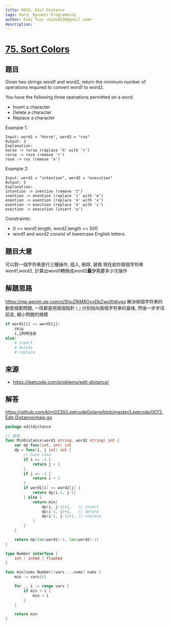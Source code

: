 ```yaml
---
title: 0072. Edit Distance
tags: Hard, Dynamic Programming
author: Kimi Tsai <kimi0230@gmail.com>
description:
---
```

# [75. Sort Colors](https://leetcode.com/problems/edit-distance/)

## 题目
Given two strings word1 and word2, return the minimum number of operations required to convert word1 to word2.

You have the following three operations permitted on a word:

* Insert a character
* Delete a character
* Replace a character
 

Example 1:

```
Input: word1 = "horse", word2 = "ros"
Output: 3
Explanation: 
horse -> rorse (replace 'h' with 'r')
rorse -> rose (remove 'r')
rose -> ros (remove 'e')
```

Example 2:

```
Input: word1 = "intention", word2 = "execution"
Output: 5
Explanation: 
intention -> inention (remove 't')
inention -> enention (replace 'i' with 'e')
enention -> exention (replace 'n' with 'x')
exention -> exection (replace 'n' with 'c')
exection -> execution (insert 'u')
```

Constraints:

* 0 <= word1.length, word2.length <= 500
* word1 and word2 consist of lowercase English letters.

## 題目大意
可以對一個字符串進行三種操作, 插入, 刪除, 替換
現在給你兩個字符串word1,word2, 計算出word1轉換成word2**最少**需要多少次操作

## 解題思路
https://mp.weixin.qq.com/s/ShoZRjM8OyvDbZwoXh6ygg
解決兩個字符串的動態規劃問題, 一班都是用兩個指針 i, j 分別指向兩個字符串的最後, 然後一步步往前走, 縮小問題的規模

```python
if word1[i] == word2[j]:
    skip
    i,j同時往前
else:
    # insert
    # delete
    # replace
```

## 來源
* https://leetcode.com/problems/edit-distance/


## 解答
https://github.com/kimi0230/LeetcodeGolang/blob/master/Leetcode/0072.Edit-Distance/main.go

```go
package editdistance

// 遞迴
func MinDistance(word1 string, word2 string) int {
	var dp func(int, int) int
	dp = func(i, j int) int {
		// base case
		if i == -1 {
			return j + 1
		}
		if j == -1 {
			return i + 1
		}
		if word1[i] == word2[j] {
			return dp(i-1, j-1)
		} else {
			return min(
				dp(i, j-1)+1,   // insert
				dp(i-1, j)+1,   // delete
				dp(i-1, j-1)+1, // replace
			)
		}
	}

	return dp(len(word1)-1, len(word2)-1)
}

type Number interface {
	int | int64 | float64
}

func min[nums Number](vars ...nums) nums {
	min := vars[0]

	for _, i := range vars {
		if min > i {
			min = i
		}
	}

	return min
}

```